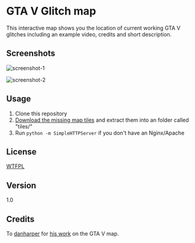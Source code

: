 GTA V Glitch map
====

This interactive map shows you the location of current working GTA V glitches including an example video, credits and short description.

## Screenshots

![screenshot-1](http://cl.ly/image/1j29420t0a10/+)

![screenshot-2](http://cl.ly/image/0R0V051E1y1j/+)

## Usage

1. Clone this repository
2. [Download the missing map tiles](https://mega.co.nz/#!HR1xgIQQ!I2cq1hDeWfm6A3BleDfOlTz747EpCUlX15tCt1h2IN8) and extract them into an folder called "tiles/"
3. Run `python -m SimpleHTTPServer` if you don't have an Nginx/Apache

## License

[WTFPL](LICENSE)

## Version

1.0

## Credits

To [danharper](https://github.com/danharper/) for [his work](https://github.com/danharper/GTAV) on the GTA V map.